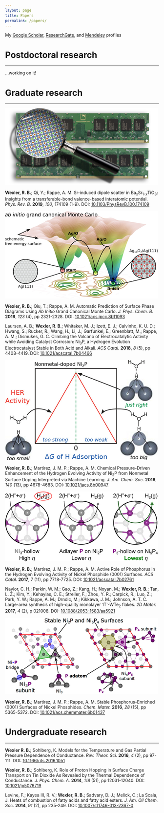 ```yaml
---
layout: page
title: Papers
permalink: /papers/
---
```


My [Google Scholar](https://scholar.google.com/citations?user=BMnroAsAAAAJ&hl=en), [ResearchGate](https://www.researchgate.net/profile/Robert_Wexler), and [Mendeley](https://www.mendeley.com/profiles/robert-wexler/) profiles

# Postdoctoral research

---

...working on it!

# Graduate research

---

<img src="/images/bst.jpg" alt="BST" style="width:500px">

**Wexler, R. B.**; Qi, Y.; Rappe, A. M. Sr-induced dipole scatter in Ba<sub>*x*</sub>Sr<sub>1-*x*</sub>TiO<sub>3</sub>: Insights from a transferable-bond valence-based interatomic potential. *Phys. Rev. B.* **2019**, *100*, 174109 (1-9). DOI: [10.1103/PhysRevB.100.174109](https://doi.org/10.1103/PhysRevB.100.174109)

<img src="/images/aigcmc.jpeg" alt="Ab Initio GCMC" style="width:500px;">

**Wexler, R. B.**; Qiu, T.; Rappe, A. M. Automatic Prediction of Surface Phase Diagrams Using *Ab Initio* Grand Canonical Monte Carlo. *J. Phys. Chem. B.* **2019**, *123* (4), pp 2321-2328. DOI: [10.1021/acs.jpcc.8b11093](https://pubs.acs.org/doi/full/10.1021/acs.jpcc.8b11093) 

Laursen, A. B.; **Wexler, R. B.**; Whitaker, M. J.; Izett, E. J.; Calvinho, K. U. D.; Hwang, S.; Rucker, R.; Wang, H.; Li, J.; Garfunkel, E.; Greenblatt, M.; Rappe, A. M.; Dismukes, G. C. Climbing the Volcano of Electrocatalytic Activity while Avoiding Catalyst Corrosion: Ni<sub>3</sub>P, a Hydrogen Evolution Electrocatalyst Stable in Both Acid and Alkali. *ACS Catal.* **2018**, *8* (5), pp 4408-4419. DOI: [10.1021/acscatal.7b04466](https://pubs.acs.org/doi/full/10.1021/acscatal.7b04466)

<img src="/images/ni2pml.jpeg" alt="ML and HER" style="width:500px;">

**Wexler, R. B.**; Martirez, J. M. P.; Rappe, A. M. Chemical Pressure-Driven Enhancement of the Hydrogen Evolving Activity of Ni<sub>2</sub>P from Nonmetal Surface Doping Interpreted via Machine Learning. *J. Am. Chem. Soc.* **2018**, *140* (13), pp 4678-4683. DOI: [10.1021/jacs.8b00947](https://pubs.acs.org/doi/full/10.1021/jacs.8b00947)

<img src="/images/roleP.jpeg" alt="ML and HER" style="width:500px;">

**Wexler, R. B.**; Martirez, J. M. P.; Rappe, A. M. Active Role of Phosphorus in the Hydrogen Evolving Activity of Nickel Phosphide (0001) Surfaces. *ACS Catal.* **2017**, *7* (11), pp 7718-7725. DOI: [10.1021/acscatal.7b02761](https://pubs.acs.org/doi/full/10.1021/acscatal.7b02761)

Naylor, C. H.; Parkin, W. M.; Gao, Z.; Kang, H.; Noyan, M.; **Wexler, R. B.**; Tan, L. Z.; Kim, Y.; Kehayias, C. E.; Streller, F.; Zhou, Y. R.; Carpick, R.; Luo, Z.; Park, Y. W.; Rappe, A. M.; Drndic, M.; Kikkawa, J. M.; Johnson, A. T. C. Large-area synthesis of high-quality monolayer 1T'-WTe<sub>2</sub> flakes. *2D Mater.* **2017**, *4* (2), p 021008. DOI: [10.1088/2053-1583/aa5921](https://iopscience.iop.org/article/10.1088/2053-1583/aa5921/meta)

<img src="/images/reconstr.jpeg" alt="Reconstructions" style="width:500px;">

**Wexler, R. B.**; Martirez, J. M. P.; Rappe, A. M. Stable Phosphorus-Enriched (0001) Surfaces of Nickel Phosphides. *Chem. Mater.* **2016**, *28* (15), pp 5365-5372. DOI: [10.1021/acs.chemmater.6b01437](https://pubs.acs.org/doi/full/10.1021/acs.chemmater.6b01437)

# Undergraduate research

---

**Wexler R. B.**; Sohlberg, K. Models for the Temperature and Gas Partial Pressure Dependence of Conductance. *Rev. Theor. Sci.* **2016**, *4* (2), pp 97-111. DOI: [10.1166/rits.2016.1051](https://www.ingentaconnect.com/content/asp/rits/2016/00000004/00000002/art00001)

**Wexler, R. B.**; Sohlberg, K. Role of Proton Hopping in Surface Charge Transport on Tin Dioxide As Revealed by the Thermal Dependence of Conductance. *J. Phys. Chem. A.* **2014**, *118* (51), pp 12031-12040. DOI: [10.1021/jp5076719](https://pubs.acs.org/doi/full/10.1021/jp5076719)

Levine, F.; Kayea III, R. V.; **Wexler, R. B.**; Sadvary, D. J.; Melick, C.; La Scala, J. Heats of combustion of fatty acids and fatty acid esters. *J. Am. Oil Chem. Soc.* **2014**, *91* (2), pp 235-249. DOI: [10.1007/s11746-013-2367-0](https://link.springer.com/article/10.1007/s11746-013-2367-0)
